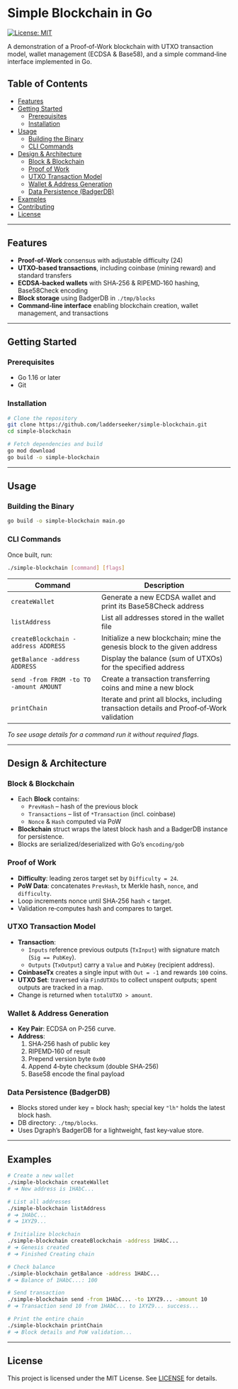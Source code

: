 # Simple Blockchain in Go

[![License: MIT](https://img.shields.io/badge/License-MIT-yellow.svg)](https://opensource.org/licenses/MIT)

A demonstration of a Proof‑of‑Work blockchain with UTXO transaction model, wallet management (ECDSA & Base58), and a simple command‑line interface implemented in Go.

## Table of Contents

- [Features](#features)
- [Getting Started](#getting‑started)
    - [Prerequisites](#prerequisites)
    - [Installation](#installation)
- [Usage](#usage)
    - [Building the Binary](#building‑the‑binary)
    - [CLI Commands](#cli‑commands)
- [Design & Architecture](#design‑--architecture)
    - [Block & Blockchain](#block‑--blockchain)
    - [Proof of Work](#proof‑of‑work)
    - [UTXO Transaction Model](#utxo‑transaction‑model)
    - [Wallet & Address Generation](#wallet‑--address‑generation)
    - [Data Persistence (BadgerDB)](#data‑persistence‑badgerdb)
- [Examples](#examples)
- [Contributing](#contributing)
- [License](#license)

---

## Features

- **Proof-of-Work** consensus with adjustable difficulty (24) 
- **UTXO‑based transactions**, including coinbase (mining reward) and standard transfers
- **ECDSA‑backed wallets** with SHA‑256 & RIPEMD‑160 hashing, Base58Check encoding
- **Block storage** using BadgerDB in `./tmp/blocks`
- **Command‑line interface** enabling blockchain creation, wallet management, and transactions

---

## Getting Started

### Prerequisites

- Go 1.16 or later
- Git

### Installation

```bash
# Clone the repository
git clone https://github.com/ladderseeker/simple-blockchain.git
cd simple-blockchain

# Fetch dependencies and build
go mod download
go build -o simple-blockchain
```

---

## Usage

### Building the Binary

```bash
go build -o simple-blockchain main.go
```

### CLI Commands

Once built, run:

```bash
./simple-blockchain [command] [flags]
```

| Command                               | Description                                                                      |
|---------------------------------------|----------------------------------------------------------------------------------|
| `createWallet`                        | Generate a new ECDSA wallet and print its Base58Check address                    |
| `listAddress`                         | List all addresses stored in the wallet file                                     |
| `createBlockchain -address ADDRESS`   | Initialize a new blockchain; mine the genesis block to the given address         |
| `getBalance -address ADDRESS`         | Display the balance (sum of UTXOs) for the specified address                     |
| `send -from FROM -to TO -amount AMOUNT` | Create a transaction transferring coins and mine a new block                    |
| `printChain`                          | Iterate and print all blocks, including transaction details and Proof‑of‑Work validation |

_To see usage details for a command run it without required flags._

---

## Design & Architecture

### Block & Blockchain

- Each **Block** contains:
    - `PrevHash` – hash of the previous block
    - `Transactions` – list of `*Transaction` (incl. coinbase)
    - `Nonce` & `Hash` computed via PoW
- **Blockchain** struct wraps the latest block hash and a BadgerDB instance for persistence.
- Blocks are serialized/deserialized with Go’s `encoding/gob` 

### Proof of Work

- **Difficulty**: leading zeros target set by `Difficulty = 24`.
- **PoW Data**: concatenates `PrevHash`, tx Merkle hash, `nonce`, and `difficulty`.
- Loop increments nonce until SHA‑256 hash < target.
- Validation re‑computes hash and compares to target. 

### UTXO Transaction Model

- **Transaction**:
    - `Inputs` reference previous outputs (`TxInput`) with signature match (`Sig == PubKey`).
    - `Outputs` (`TxOutput`) carry a `Value` and `PubKey` (recipient address).
- **CoinbaseTx** creates a single input with `Out = -1` and rewards `100` coins.
- **UTXO Set**: traversed via `FindUTXOs` to collect unspent outputs; spent outputs are tracked in a map.
- Change is returned when `totalUTXO > amount`.

### Wallet & Address Generation

- **Key Pair**: ECDSA on P‑256 curve.
- **Address**:
    1. SHA‑256 hash of public key
    2. RIPEMD‑160 of result
    3. Prepend version byte `0x00`
    4. Append 4‑byte checksum (double SHA‑256)
    5. Base58 encode the final payload

### Data Persistence (BadgerDB)

- Blocks stored under key = block hash; special key `"lh"` holds the latest block hash.
- DB directory: `./tmp/blocks`.
- Uses Dgraph’s BadgerDB for a lightweight, fast key‑value store.

---

## Examples

```bash
# Create a new wallet
./simple-blockchain createWallet
# ➜ New address is 1HAbC...

# List all addresses
./simple-blockchain listAddress
# ➜ 1HAbC...
# ➜ 1XYZ9...

# Initialize blockchain
./simple-blockchain createBlockchain -address 1HAbC...
# ➜ Genesis created
# ➜ Finished Creating chain

# Check balance
./simple-blockchain getBalance -address 1HAbC...
# ➜ Balance of 1HAbC...: 100

# Send transaction
./simple-blockchain send -from 1HAbC... -to 1XYZ9... -amount 10
# ➜ Transaction send 10 from 1HAbC... to 1XYZ9... success...

# Print the entire chain
./simple-blockchain printChain
# ➜ Block details and PoW validation...
```

---

## License

This project is licensed under the MIT License. See [LICENSE](./LICENSE) for details.

